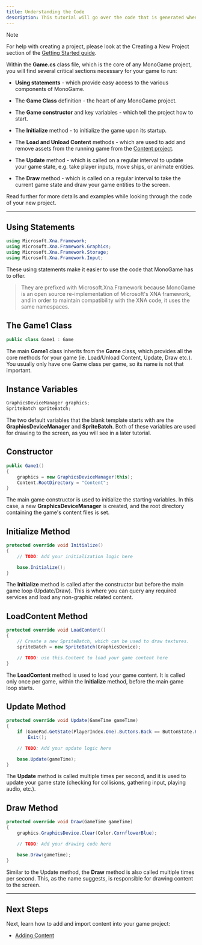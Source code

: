 ```yaml
---
title: Understanding the Code
description: This tutorial will go over the code that is generated when you start a blank project.
---
```


> [!NOTE]
> For help with creating a project, please look at the Creating a New Project section of the [Getting Started guide](index.md).

Within the **Game.cs** class file, which is the core of any MonoGame project, you will find several critical sections necessary for your game to run:

- **Using statements** - which provide easy access to the various components of MonoGame.

- The **Game Class** definition - the heart of any MonoGame project.

- The **Game constructor** and key variables - which tell the project how to start.

- The **Initialize** method - to initialize the game upon its startup.

- The **Load and Unload Content** methods - which are used to add and remove assets from the running game from the [Content project](5_adding_content.md).

- The **Update** method - which is called on a regular interval to update your game state, e.g. take player inputs, move ships, or animate entities.

- The **Draw** method - which is called on a regular interval to take the current game state and draw your game entities to the screen.

Read further for more details and examples while looking through the code of your new project.

---

## Using Statements

```csharp
using Microsoft.Xna.Framework;
using Microsoft.Xna.Framework.Graphics;
using Microsoft.Xna.Framework.Storage;
using Microsoft.Xna.Framework.Input;
```

These using statements make it easier to use the code that MonoGame has to offer.

> They are prefixed with Microsoft.Xna.Framework because MonoGame is an open source re-implementation of Microsoft's XNA framework, and in order to maintain compatibility with the XNA code, it uses the same namespaces.

## The Game1 Class

```csharp
public class Game1 : Game
```

The main **Game1** class inherits from the **Game** class, which provides all the core methods for your game (ie. Load/Unload Content, Update, Draw etc.). You usually only have one Game class per game, so its name is not that important.

## Instance Variables

```csharp
GraphicsDeviceManager graphics;
SpriteBatch spriteBatch;
```

The two default variables that the blank template starts with are the **GraphicsDeviceManager** and **SpriteBatch**. Both of these variables are used for drawing to the screen, as you will see in a later tutorial.

## Constructor

```csharp
public Game1()
{
    graphics = new GraphicsDeviceManager(this);
    Content.RootDirectory = "Content";
}
```

The main game constructor is used to initialize the starting variables. In this case, a new **GraphicsDeviceManager** is created, and the root directory containing the game's content files is set.

## Initialize Method

```csharp
protected override void Initialize()
{
    // TODO: Add your initialization logic here

    base.Initialize();
}
```

The **Initialize** method is called after the constructor but before the main game loop (Update/Draw). This is where you can query any required services and load any non-graphic related content.

## LoadContent Method

```csharp
protected override void LoadContent()
{
    // Create a new SpriteBatch, which can be used to draw textures.
    spriteBatch = new SpriteBatch(GraphicsDevice);

    // TODO: use this.Content to load your game content here
}
```

The **LoadContent** method is used to load your game content. It is called only once per game, within the **Initialize** method, before the main game loop starts.

## Update Method

```csharp
protected override void Update(GameTime gameTime)
{
    if (GamePad.GetState(PlayerIndex.One).Buttons.Back == ButtonState.Pressed || Keyboard.GetState().IsKeyDown(Keys.Escape))
        Exit();

    // TODO: Add your update logic here

    base.Update(gameTime);
}
```

The **Update** method is called multiple times per second, and it is used to update your game state (checking for collisions, gathering input, playing audio, etc.).

## Draw Method

```csharp
protected override void Draw(GameTime gameTime)
{
    graphics.GraphicsDevice.Clear(Color.CornflowerBlue);

    // TODO: Add your drawing code here

    base.Draw(gameTime);
}
```

Similar to the Update method, the **Draw** method is also called multiple times per second.  This, as the name suggests, is responsible for drawing content to the screen.

---

## Next Steps

Next, learn how to add and import content into your game project:

- [Adding Content](5_adding_content.md)
